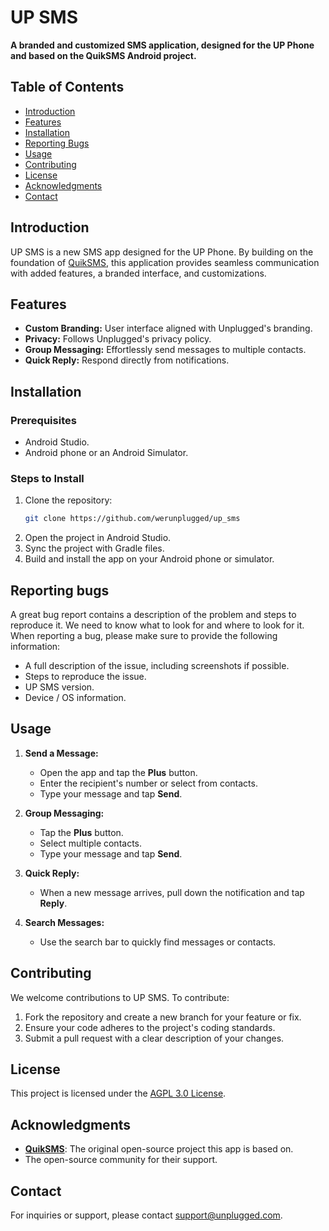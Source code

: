 # **UP SMS**

**A branded and customized SMS application, designed for the UP Phone and based on the QuikSMS Android project.**

## **Table of Contents**
- [Introduction](#introduction)
- [Features](#features)
- [Installation](#installation)
- [Reporting Bugs](#reporting-bugs)
- [Usage](#usage)
- [Contributing](#contributing)
- [License](#license)
- [Acknowledgments](#acknowledgments)
- [Contact](#contact)


## **Introduction**

UP SMS is a new SMS app designed for the UP Phone. By building on the foundation of [QuikSMS](https://github.com/octoshrimpy/quik), this application provides seamless communication with added features, a branded interface, and  customizations.


## **Features**

- **Custom Branding:** User interface aligned with Unplugged's branding.
- **Privacy:** Follows Unplugged's privacy policy.
- **Group Messaging:** Effortlessly send messages to multiple contacts.
- **Quick Reply:** Respond directly from notifications.


## **Installation**

### **Prerequisites**
- Android Studio.
- Android phone or an Android Simulator.

### **Steps to Install**
1. Clone the repository:
   ```bash
   git clone https://github.com/werunplugged/up_sms
   ```
2. Open the project in Android Studio.
3. Sync the project with Gradle files.
4. Build and install the app on your Android phone or simulator.


## **Reporting bugs**

A great bug report contains a description of the problem and steps to reproduce it. We need to know what to look for and where to look for it.
When reporting a bug, please make sure to provide the following information:
- A full description of the issue, including screenshots if possible.
- Steps to reproduce the issue.
- UP SMS version.
- Device / OS information.


## **Usage**

1. **Send a Message:**
   - Open the app and tap the **Plus** button.
   - Enter the recipient's number or select from contacts.
   - Type your message and tap **Send**.

2. **Group Messaging:**
   - Tap the **Plus** button.
   - Select multiple contacts.
   - Type your message and tap **Send**.

3. **Quick Reply:**
   - When a new message arrives, pull down the notification and tap **Reply**.

4. **Search Messages:**
   - Use the search bar to quickly find messages or contacts.


## **Contributing**

We welcome contributions to UP SMS. To contribute:
1. Fork the repository and create a new branch for your feature or fix.
2. Ensure your code adheres to the project's coding standards.
3. Submit a pull request with a clear description of your changes.


## **License**

This project is licensed under the [AGPL 3.0 License](LICENSE).


## **Acknowledgments**

- **[QuikSMS](https://github.com/octoshrimpy/quik)**: The original open-source project this app is based on.
- The open-source community for their support.


## **Contact**

For inquiries or support, please contact [support@unplugged.com](mailto:support@unplugged.com).
